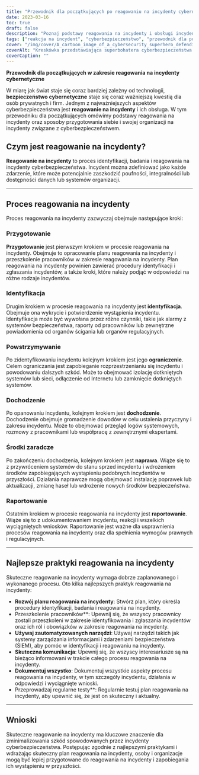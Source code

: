 ```yaml
---
title: "Przewodnik dla początkujących po reagowaniu na incydenty cybernetyczne"
date: 2023-03-16
toc: true
draft: false
description: "Poznaj podstawy reagowania na incydenty i obsługi incydentów cyberbezpieczeństwa dzięki temu przewodnikowi dla początkujących."
tags: ["reakcja na incydent", "cyberbezpieczeństwo", "przewodnik dla początkujących", "ochrona danych", "bezpieczeństwo danych", "Bezpieczeństwo IT", "bezpieczeństwo sieci", "cyberataki", "bezpieczeństwo informacji", "cyberprzestępczość", "bezpieczeństwo cyfrowe", "Infrastruktura IT", "naruszenia danych", "cyberzagrożenia", "cyberobrona", "zarządzanie incydentami", "odzyskiwanie danych", "planowanie bezpieczeństwa", "zarządzanie ryzykiem", "strategia cyberbezpieczeństwa"]
cover: "/img/cover/A_cartoon_image_of_a_cybersecurity_superhero_defending_a_city.png"
coverAlt: "Kreskówka przedstawiająca superbohatera cyberbezpieczeństwa broniącego miasta przed cyberzagrożeniami."
coverCaption: ""
---
```


**Przewodnik dla początkujących w zakresie reagowania na incydenty cybernetyczne**

W miarę jak świat staje się coraz bardziej zależny od technologii, **bezpieczeństwo cybernetyczne** staje się coraz ważniejszą kwestią dla osób prywatnych i firm. Jednym z najważniejszych aspektów cyberbezpieczeństwa jest **reagowanie na incydenty** i ich obsługa. W tym przewodniku dla początkujących omówimy podstawy reagowania na incydenty oraz sposoby przygotowania siebie i swojej organizacji na incydenty związane z cyberbezpieczeństwem.

## Czym jest reagowanie na incydenty?

**Reagowanie na incydenty** to proces identyfikacji, badania i reagowania na incydenty cyberbezpieczeństwa. Incydent można zdefiniować jako każde zdarzenie, które może potencjalnie zaszkodzić poufności, integralności lub dostępności danych lub systemów organizacji.

______

## Proces reagowania na incydenty

Proces reagowania na incydenty zazwyczaj obejmuje następujące kroki:

### Przygotowanie

**Przygotowanie** jest pierwszym krokiem w procesie reagowania na incydenty. Obejmuje to opracowanie planu reagowania na incydenty i przeszkolenie pracowników w zakresie reagowania na incydenty. Plan reagowania na incydenty powinien zawierać procedury identyfikacji i zgłaszania incydentów, a także kroki, które należy podjąć w odpowiedzi na różne rodzaje incydentów.

### Identyfikacja

Drugim krokiem w procesie reagowania na incydenty jest **identyfikacja**. Obejmuje ona wykrycie i potwierdzenie wystąpienia incydentu. Identyfikacja może być wywołana przez różne czynniki, takie jak alarmy z systemów bezpieczeństwa, raporty od pracowników lub zewnętrzne powiadomienia od organów ścigania lub organów regulacyjnych.

### Powstrzymywanie

Po zidentyfikowaniu incydentu kolejnym krokiem jest jego **ograniczenie**. Celem ograniczania jest zapobieganie rozprzestrzenianiu się incydentu i powodowaniu dalszych szkód. Może to obejmować izolację dotkniętych systemów lub sieci, odłączenie od Internetu lub zamknięcie dotkniętych systemów.

### Dochodzenie

Po opanowaniu incydentu, kolejnym krokiem jest **dochodzenie**. Dochodzenie obejmuje gromadzenie dowodów w celu ustalenia przyczyny i zakresu incydentu. Może to obejmować przegląd logów systemowych, rozmowy z pracownikami lub współpracę z zewnętrznymi ekspertami.

### Środki zaradcze

Po zakończeniu dochodzenia, kolejnym krokiem jest **naprawa**. Wiąże się to z przywróceniem systemów do stanu sprzed incydentu i wdrożeniem środków zapobiegających wystąpieniu podobnych incydentów w przyszłości. Działania naprawcze mogą obejmować instalację poprawek lub aktualizacji, zmianę haseł lub wdrożenie nowych środków bezpieczeństwa.

### Raportowanie

Ostatnim krokiem w procesie reagowania na incydenty jest **raportowanie**. Wiąże się to z udokumentowaniem incydentu, reakcji i wszelkich wyciągniętych wniosków. Raportowanie jest ważne dla usprawnienia procesów reagowania na incydenty oraz dla spełnienia wymogów prawnych i regulacyjnych.

______

## Najlepsze praktyki reagowania na incydenty

Skuteczne reagowanie na incydenty wymaga dobrze zaplanowanego i wykonanego procesu. Oto kilka najlepszych praktyk reagowania na incydenty:

- **Rozwój planu reagowania na incydenty**: Stwórz plan, który określa procedury identyfikacji, badania i reagowania na incydenty.
- Przeszkolenie pracowników**: Upewnij się, że wszyscy pracownicy zostali przeszkoleni w zakresie identyfikowania i zgłaszania incydentów oraz ich ról i obowiązków w zakresie reagowania na incydenty.
- **Używaj zautomatyzowanych narzędzi**: Używaj narzędzi takich jak systemy zarządzania informacjami i zdarzeniami bezpieczeństwa (SIEM), aby pomóc w identyfikacji i reagowaniu na incydenty.
- **Skuteczna komunikacja**: Upewnij się, że wszyscy interesariusze są na bieżąco informowani w trakcie całego procesu reagowania na incydenty.
- **Dokumentuj wszystko**: Dokumentuj wszystkie aspekty procesu reagowania na incydenty, w tym szczegóły incydentu, działania w odpowiedzi i wyciągnięte wnioski.
- Przeprowadzaj regularne testy**: Regularnie testuj plan reagowania na incydenty, aby upewnić się, że jest on skuteczny i aktualny.

______

## Wnioski

Skuteczne reagowanie na incydenty ma kluczowe znaczenie dla zminimalizowania szkód spowodowanych przez incydenty cyberbezpieczeństwa. Postępując zgodnie z najlepszymi praktykami i wdrażając skuteczny plan reagowania na incydenty, osoby i organizacje mogą być lepiej przygotowane do reagowania na incydenty i zapobiegania ich wystąpieniu w przyszłości. 
